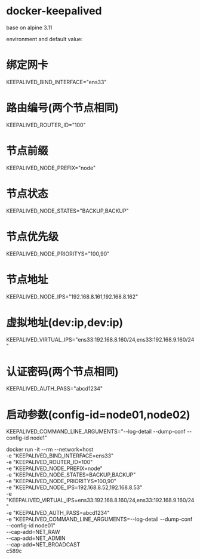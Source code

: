 # docker-keepalived

base on alpine 3.11

environment and default value:
# 绑定网卡
KEEPALIVED_BIND_INTERFACE="ens33"
# 路由编号(两个节点相同)
KEEPALIVED_ROUTER_ID="100"
# 节点前缀
KEEPALIVED_NODE_PREFIX="node"
# 节点状态
KEEPALIVED_NODE_STATES="BACKUP,BACKUP"
# 节点优先级
KEEPALIVED_NODE_PRIORITYS="100,90"
# 节点地址
KEEPALIVED_NODE_IPS="192.168.8.161,192.168.8.162"
# 虚拟地址(dev:ip,dev:ip)
KEEPALIVED_VIRTUAL_IPS="ens33:192.168.8.160/24,ens33:192.168.9.160/24"
# 认证密码(两个节点相同)
KEEPALIVED_AUTH_PASS="abcd1234"
# 启动参数(config-id=node01,node02)
KEEPALIVED_COMMAND_LINE_ARGUMENTS="--log-detail --dump-conf --config-id node1"

docker run -it --rm --network=host \
-e "KEEPALIVED_BIND_INTERFACE=ens33" \
-e "KEEPALIVED_ROUTER_ID=100" \
-e "KEEPALIVED_NODE_PREFIX=node" \
-e "KEEPALIVED_NODE_STATES=BACKUP,BACKUP" \
-e "KEEPALIVED_NODE_PRIORITYS=100,90" \
-e "KEEPALIVED_NODE_IPS=192.168.8.52,192.168.8.53" \
-e "KEEPALIVED_VIRTUAL_IPS=ens33:192.168.8.160/24,ens33:192.168.9.160/24" \
-e "KEEPALIVED_AUTH_PASS=abcd1234" \
-e "KEEPALIVED_COMMAND_LINE_ARGUMENTS=--log-detail --dump-conf --config-id node01"  \
--cap-add=NET_RAW \
--cap-add=NET_ADMIN \
--cap-add=NET_BROADCAST \
c589c
